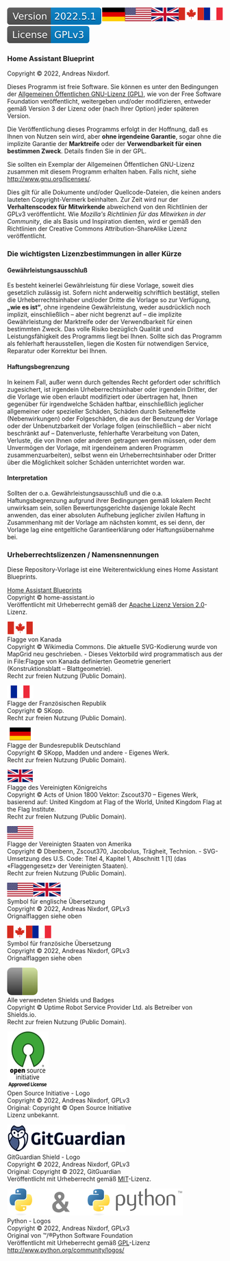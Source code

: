 <a href="LICENSE.fr.md"><img src="docs/images/fr.svg" valign="top" align="right"/></a>
<a href="LICENSE.en.md"><img src="docs/images/en.svg" valign="top" align="right"/></a>
<a href="LICENSE.md"><img src="docs/images/de.svg" valign="top" align="right"/></a>
[![Version][version-badge]][version-url]
[![License][license-badge]][gpl]

### Home Assistant Blueprint

Copyright © 2022, Andreas Nixdorf.

Dieses Programm ist freie Software. Sie können es unter den
Bedingungen der [Allgemeinen Öffentlichen GNU-Lizenz (GPL)][gpl], wie von der Free
Software Foundation veröffentlicht, weitergeben und/oder
modifizieren, entweder gemäß Version 3 der Lizenz oder (nach
Ihrer Option) jeder späteren Version.

Die Veröffentlichung dieses Programms erfolgt in der Hoffnung,
daß es Ihnen von Nutzen sein wird, aber **ohne irgendeine Garantie**,
sogar ohne die implizite Garantie der **Marktreife** oder der
**Verwendbarkeit für einen bestimmen Zweck**. Details finden Sie in
der GPL.

Sie sollten ein Exemplar der Allgemeinen Öffentlichen GNU-Lizenz zusammen
mit diesem Programm erhalten haben. Falls nicht, siehe <http://www.gnu.org/licenses/>.

Dies gilt für alle Dokumente und/oder Quellcode-Dateien, die keinen anders lauteten Copyright-Vermerk beinhalten. Zur Zeit wird nur der **Verhaltenscodex für Mitwirkende** abweichend von den Richtlinien der GPLv3 veröffentlicht. Wie *Mozilla's Richtlinien für das Mitwirken in der Community*, die als Basis und Inspiration dienten, wird er gemäß den Richtlinien der Creative Commons Attribution-ShareAlike Lizenz veröffentlicht.

### Die wichtigsten Lizenzbestimmungen in aller Kürze

#### Gewährleistungsausschluß

Es besteht keinerlei Gewährleistung für diese Vorlage, soweit dies gesetzlich zulässig ist. Sofern nicht anderweitig schriftlich bestätigt, stellen die Urheberrechtsinhaber und/oder Dritte die Vorlage so zur Verfügung, **„wie es ist“**, ohne irgendeine Gewährleistung, weder ausdrücklich noch implizit, einschließlich – aber nicht begrenzt auf – die implizite Gewährleistung der Marktreife oder der Verwendbarkeit für einen bestimmten Zweck. Das volle Risiko bezüglich Qualität und Leistungsfähigkeit des Programms liegt bei Ihnen. Sollte sich das Programm als fehlerhaft herausstellen, liegen die Kosten für notwendigen Service, Reparatur oder Korrektur bei Ihnen.

#### Haftungsbegrenzung

In keinem Fall, außer wenn durch geltendes Recht gefordert oder schriftlich zugesichert, ist irgendein Urheberrechtsinhaber oder irgendein Dritter, der die Vorlage wie oben erlaubt modifiziert oder übertragen hat, Ihnen gegenüber für irgendwelche Schäden haftbar, einschließlich jeglicher allgemeiner oder spezieller Schäden, Schäden durch Seiteneffekte (Nebenwirkungen) oder Folgeschäden, die aus der Benutzung der Vorlage oder der Unbenutzbarkeit der Vorlage folgen (einschließlich – aber nicht beschränkt auf – Datenverluste, fehlerhafte Verarbeitung von Daten, Verluste, die von Ihnen oder anderen getragen werden müssen, oder dem Unvermögen der Vorlage, mit irgendeinem anderen Programm zusammenzuarbeiten), selbst wenn ein Urheberrechtsinhaber oder Dritter über die Möglichkeit solcher Schäden unterrichtet worden war. 

#### Interpretation
Sollten der o.a. Gewährleistungsausschluß und die o.a. Haftungsbegrenzung aufgrund ihrer Bedingungen gemäß lokalem Recht unwirksam sein, sollen Bewertungsgerichte dasjenige lokale Recht anwenden, das einer absoluten Aufhebung jeglicher zivilen Haftung in Zusammenhang mit der Vorlage am nächsten kommt, es sei denn, der Vorlage lag eine entgeltliche Garantieerklärung oder Haftungsübernahme bei. 

### Urheberrechtslizenzen / Namensnennungen

Diese Repository-Vorlage ist eine Weiterentwicklung eines Home Assistant Blueprints.


[Home Assistant Blueprints][project-url]<br/>
Copyright © home-assistant.io<br/>
Veröffentlicht mit Urheberrecht gemäß der [Apache Lizenz Version 2.0][apache]-Lizenz.

[![canada][canada]][ca-url]<br/>
Flagge von Kanada<br/>
Copyright © Wikimedia Commons. Die aktuelle SVG-Kodierung wurde von MapGrid neu geschrieben. - Dieses Vektorbild wird programmatisch aus der in File:Flagge von Kanada definierten Geometrie generiert (Konstruktionsblatt – Blattgeometrie).<br/>
Recht zur freien Nutzung (Public Domain).

[![france][france]][fr-url]<br/>
Flagge der Französischen Republik<br/>
Copyright © SKopp.<br/>
Recht zur freien Nutzung (Public Domain).

[![germany][germany]][germany-url]<br/>
Flagge der Bundesrepublik Deutschland<br/>
Copyright © SKopp, Madden und andere - Eigenes Werk.<br/>
Recht zur freien Nutzung (Public Domain).

[![uk][uk]][uk-url]<br/>
Flagge des Vereinigten Königreichs<br/>
Copyright © Acts of Union 1800 Vektor: Zscout370 – Eigenes Werk, basierend auf: United Kingdom at Flag of the World, United Kingdom Flag at the Flag Institute.<br/>
Recht zur freien Nutzung (Public Domain).

[![usa][usa]][usa-url]<br/>
Flagge der Vereinigten Staaten von Amerika<br/>
Copyright © Dbenbenn, Zscout370, Jacobolus, Trägheit, Technion. - SVG-Umsetzung des U.S. Code: Titel 4, Kapitel 1, Abschnitt 1 [1] (das «Flaggengesetz» der Vereinigten Staaten).<br/>
Recht zur freien Nutzung (Public Domain).

[![en][en]][my-license]<br/>
Symbol für englische Übersetzung<br/>
Copyright ©  2022, Andreas Nixdorf, GPLv3<br/>
Orignalflaggen siehe oben

[![fr][fr]][my-license]<br/>
Symbol für französiche Übersetzung<br/>
Copyright ©  2022, Andreas Nixdorf, GPLv3<br/>
Orignalflaggen siehe oben

[![shields][shields]][shields-url]<br/>
Alle verwendeten Shields und Badges<br/>
Copyright © Uptime Robot Service Provider Ltd. als Betreiber von Shields.io.<br/>
Recht zur freien Nutzung (Public Domain).

[![osi][osi]][osi-url]<br/>
Open Source Initiative - Logo<br/>
Copyright © 2022, Andreas Nixdorf, GPLv3<br/>
Original: Copyright © Open Source Initiative<br/>
Lizenz unbekannt.

[![ggshield][ggshield]][my-license]<br/>
GitGuardian Shield - Logo<br/>
Copyright © 2022, Andreas Nixdorf, GPLv3<br/>
Original: Copyright © 2022, GitGuardian<br/>
Veröffentlicht mit Urheberrecht gemäß [MIT][mit]-Lizenz.

[![python][python]][python-url][![and][and]][python-url][![python-logo][python-logo]][python-url]<br/>
Python - Logos<br/>
Copyright ©  2022, Andreas Nixdorf, GPLv3<br/>
Original von ™/®Python Software Foundation<br/>
Veröffentlicht mit Urheberrecht gemäß [GPL][gpl]-Lizenz<br/> 
<http://www.python.org/community/logos/>



[canada]: docs/images/canada.svg
[france]: docs/images/france.svg
[germany]: docs/images/germany.svg
[uk]: docs/images/uk.svg
[usa]: docs/images/usa.svg

[logo]: images/hassio-icon.png
[project-url]: https://www.home-assistant.io/docs/automation/using_blueprints/

[license-badge]: docs/images/license.svg
[gpl]: docs/License.gpl.de.md
[apache]: docs/License.apache.de.md
[mit]: docs/License.mit.de.md
[my-license]: LICENSE.md

[version-badge]: docs/images/version.svg
[version-url]: https://github.com/nixe64/Home-Assistant-Blueprint/releases

[shields]: docs/images/shields-logo.svg
[shields-url]: https://uptimerobot.com/terms/

[ca-url]: https://commons.wikimedia.org/w/index.php?curid=32276527
[fr-url]: https://commons.wikimedia.org/w/index.php?curid=343059
[germany-url]: https://commons.wikimedia.org/w/index.php?curid=343071
[uk-url]: https://commons.wikimedia.org/w/index.php?curid=347935
[usa-url]: https://commons.wikimedia.org/w/index.php?curid=318418
[en]: docs/images/en.svg
[fr]: docs/images/fr.svg

[osi]: docs/images/osi-logo.svg
[osi-url]: https://opensource.org/

[and]: docs/images/and.svg
[python]: docs/images/python.svg
[python-logo]: docs/images/python-logo.svg
[python-url]: https://commons.wikimedia.org/w/index.php?curid=34991637
[ggshield]: docs/images/gg-logo.svg